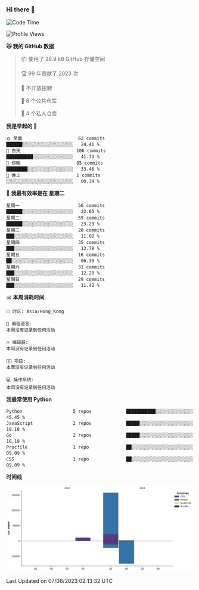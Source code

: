 ### Hi there 👋

<!--
**Mrzqd/Mrzqd** is a ✨ _special_ ✨ repository because its `README.md` (this file) appears on your GitHub profile.

Here are some ideas to get you started:

- 🔭 I’m currently working on ...
- 🌱 I’m currently learning ...
- 👯 I’m looking to collaborate on ...
- 🤔 I’m looking for help with ...
- 💬 Ask me about ...
- 📫 How to reach me: ...
- 😄 Pronouns: ...
- ⚡ Fun fact: ...
-->
<!--START_SECTION:waka-->
![Code Time](http://img.shields.io/badge/Code%20Time-110%20hrs%2048%20mins-blue)

![Profile Views](http://img.shields.io/badge/%E4%B8%AA%E4%BA%BA%E8%B5%84%E6%96%99%E8%A7%82%E7%9C%8B%E6%AC%A1%E6%95%B0-5-blue)

**🐱 我的 GitHub 数据** 

> 📦  使用了 28.9 kB GitHub 存储空间 
 > 
> 🏆 99 年贡献了 2023 次
 > 
> 🚫 不开放招聘
 > 
> 📜 6 个公共仓库 
 > 
> 🔑 4 个私人仓库 
 > 
**我是早起的 🐤** 

```text
🌞 早晨                     62 commits          ██████░░░░░░░░░░░░░░░░░░░   24.41 % 
🌆 白天                     106 commits         ██████████░░░░░░░░░░░░░░░   41.73 % 
🌃 傍晚                     85 commits          ████████░░░░░░░░░░░░░░░░░   33.46 % 
🌙 晚上                     1 commits           ░░░░░░░░░░░░░░░░░░░░░░░░░   00.39 % 
```
📅 **我最有效率是在 星期二** 

```text
星期一                      56 commits          ██████░░░░░░░░░░░░░░░░░░░   22.05 % 
星期二                      59 commits          ██████░░░░░░░░░░░░░░░░░░░   23.23 % 
星期三                      28 commits          ███░░░░░░░░░░░░░░░░░░░░░░   11.02 % 
星期四                      35 commits          ███░░░░░░░░░░░░░░░░░░░░░░   13.78 % 
星期五                      16 commits          ██░░░░░░░░░░░░░░░░░░░░░░░   06.30 % 
星期六                      31 commits          ███░░░░░░░░░░░░░░░░░░░░░░   12.20 % 
星期日                      29 commits          ███░░░░░░░░░░░░░░░░░░░░░░   11.42 % 
```


📊 **本周消耗时间** 

```text
🕑︎ 时区: Asia/Hong_Kong

💬 编程语言: 
本周没有记录到任何活动

🔥 编辑器: 
本周没有记录到任何活动

🐱‍💻 项目: 
本周没有记录到任何活动

💻 操作系统: 
本周没有记录到任何活动
```

**我最常使用 Python** 

```text
Python                   5 repos             ███████████░░░░░░░░░░░░░░   45.45 % 
JavaScript               2 repos             █████░░░░░░░░░░░░░░░░░░░░   18.18 % 
Go                       2 repos             █████░░░░░░░░░░░░░░░░░░░░   18.18 % 
Procfile                 1 repo              ██░░░░░░░░░░░░░░░░░░░░░░░   09.09 % 
CSS                      1 repo              ██░░░░░░░░░░░░░░░░░░░░░░░   09.09 % 
```



**时间线**

![Lines of Code chart](https://raw.githubusercontent.com/Mrzqd/Mrzqd/main/assets/bar_graph.png)


 Last Updated on 07/06/2023 02:13:32 UTC
<!--END_SECTION:waka-->
